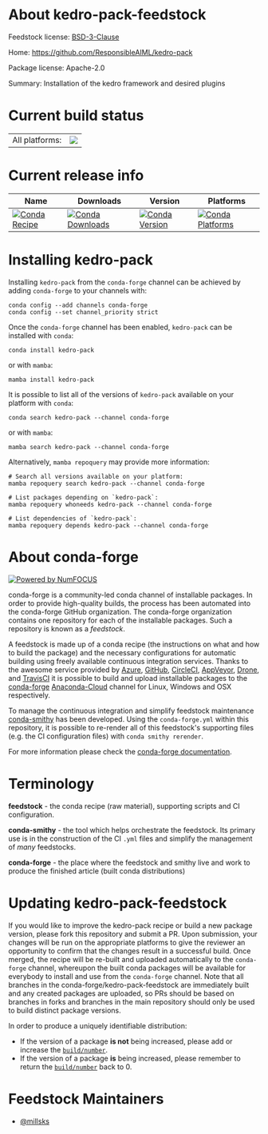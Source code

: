 About kedro-pack-feedstock
==========================

Feedstock license: [BSD-3-Clause](https://github.com/conda-forge/kedro-pack-feedstock/blob/main/LICENSE.txt)

Home: https://github.com/ResponsibleAIML/kedro-pack

Package license: Apache-2.0

Summary: Installation of the kedro framework and desired plugins

Current build status
====================


<table><tr><td>All platforms:</td>
    <td>
      <a href="https://dev.azure.com/conda-forge/feedstock-builds/_build/latest?definitionId=20223&branchName=main">
        <img src="https://dev.azure.com/conda-forge/feedstock-builds/_apis/build/status/kedro-pack-feedstock?branchName=main">
      </a>
    </td>
  </tr>
</table>

Current release info
====================

| Name | Downloads | Version | Platforms |
| --- | --- | --- | --- |
| [![Conda Recipe](https://img.shields.io/badge/recipe-kedro--pack-green.svg)](https://anaconda.org/conda-forge/kedro-pack) | [![Conda Downloads](https://img.shields.io/conda/dn/conda-forge/kedro-pack.svg)](https://anaconda.org/conda-forge/kedro-pack) | [![Conda Version](https://img.shields.io/conda/vn/conda-forge/kedro-pack.svg)](https://anaconda.org/conda-forge/kedro-pack) | [![Conda Platforms](https://img.shields.io/conda/pn/conda-forge/kedro-pack.svg)](https://anaconda.org/conda-forge/kedro-pack) |

Installing kedro-pack
=====================

Installing `kedro-pack` from the `conda-forge` channel can be achieved by adding `conda-forge` to your channels with:

```
conda config --add channels conda-forge
conda config --set channel_priority strict
```

Once the `conda-forge` channel has been enabled, `kedro-pack` can be installed with `conda`:

```
conda install kedro-pack
```

or with `mamba`:

```
mamba install kedro-pack
```

It is possible to list all of the versions of `kedro-pack` available on your platform with `conda`:

```
conda search kedro-pack --channel conda-forge
```

or with `mamba`:

```
mamba search kedro-pack --channel conda-forge
```

Alternatively, `mamba repoquery` may provide more information:

```
# Search all versions available on your platform:
mamba repoquery search kedro-pack --channel conda-forge

# List packages depending on `kedro-pack`:
mamba repoquery whoneeds kedro-pack --channel conda-forge

# List dependencies of `kedro-pack`:
mamba repoquery depends kedro-pack --channel conda-forge
```


About conda-forge
=================

[![Powered by
NumFOCUS](https://img.shields.io/badge/powered%20by-NumFOCUS-orange.svg?style=flat&colorA=E1523D&colorB=007D8A)](https://numfocus.org)

conda-forge is a community-led conda channel of installable packages.
In order to provide high-quality builds, the process has been automated into the
conda-forge GitHub organization. The conda-forge organization contains one repository
for each of the installable packages. Such a repository is known as a *feedstock*.

A feedstock is made up of a conda recipe (the instructions on what and how to build
the package) and the necessary configurations for automatic building using freely
available continuous integration services. Thanks to the awesome service provided by
[Azure](https://azure.microsoft.com/en-us/services/devops/), [GitHub](https://github.com/),
[CircleCI](https://circleci.com/), [AppVeyor](https://www.appveyor.com/),
[Drone](https://cloud.drone.io/welcome), and [TravisCI](https://travis-ci.com/)
it is possible to build and upload installable packages to the
[conda-forge](https://anaconda.org/conda-forge) [Anaconda-Cloud](https://anaconda.org/)
channel for Linux, Windows and OSX respectively.

To manage the continuous integration and simplify feedstock maintenance
[conda-smithy](https://github.com/conda-forge/conda-smithy) has been developed.
Using the ``conda-forge.yml`` within this repository, it is possible to re-render all of
this feedstock's supporting files (e.g. the CI configuration files) with ``conda smithy rerender``.

For more information please check the [conda-forge documentation](https://conda-forge.org/docs/).

Terminology
===========

**feedstock** - the conda recipe (raw material), supporting scripts and CI configuration.

**conda-smithy** - the tool which helps orchestrate the feedstock.
                   Its primary use is in the construction of the CI ``.yml`` files
                   and simplify the management of *many* feedstocks.

**conda-forge** - the place where the feedstock and smithy live and work to
                  produce the finished article (built conda distributions)


Updating kedro-pack-feedstock
=============================

If you would like to improve the kedro-pack recipe or build a new
package version, please fork this repository and submit a PR. Upon submission,
your changes will be run on the appropriate platforms to give the reviewer an
opportunity to confirm that the changes result in a successful build. Once
merged, the recipe will be re-built and uploaded automatically to the
`conda-forge` channel, whereupon the built conda packages will be available for
everybody to install and use from the `conda-forge` channel.
Note that all branches in the conda-forge/kedro-pack-feedstock are
immediately built and any created packages are uploaded, so PRs should be based
on branches in forks and branches in the main repository should only be used to
build distinct package versions.

In order to produce a uniquely identifiable distribution:
 * If the version of a package **is not** being increased, please add or increase
   the [``build/number``](https://docs.conda.io/projects/conda-build/en/latest/resources/define-metadata.html#build-number-and-string).
 * If the version of a package **is** being increased, please remember to return
   the [``build/number``](https://docs.conda.io/projects/conda-build/en/latest/resources/define-metadata.html#build-number-and-string)
   back to 0.

Feedstock Maintainers
=====================

* [@millsks](https://github.com/millsks/)


